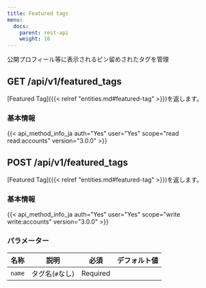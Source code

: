 ```yaml
---
title: Featured tags
menu:
  docs:
    parent: rest-api
    weight: 10
---
```


公開プロフィール等に表示されるピン留めされたタグを管理

## GET /api/v1/featured_tags

[Featured Tag]({{< relref "entities.md#featured-tag" >}})を返します。

### 基本情報

{{< api_method_info_ja auth="Yes" user="Yes" scope="read read:accounts" version="3.0.0" >}}

## POST /api/v1/featured_tags

[Featured Tag]({{< relref "entities.md#featured-tag" >}})を返します。

### 基本情報

{{< api_method_info_ja auth="Yes" user="Yes" scope="write write:accounts" version="3.0.0" >}}

### パラメーター

|名称|説明|必須|デフォルト値|
|----|-----------|:------:|:-----:|
| `name` | タグ名(`#`なし) | Required ||
